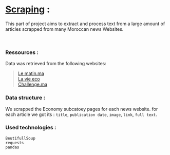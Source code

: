 # **[Scraping](https://github.com/Hamid-abdellaoui/BI-text-mining/tree/master/Scraping/)** : 

This part of project aims to extract and process text from a large amount of articles scrapped from many Moroccan news Websites.

<br>

### <b> Ressources : </b>

Data was retrieved from the following websites:
> [Le matin.ma](https://www.lematin.ma/) <br>
> [La vie eco](https://www.lavieeco.com) <br>
> [Challenge.ma](https://www.challenge.ma/) <br>

### <b> Data structure : </b>

We scrapped the Economy subcatoey pages for each news website. for each article we got its : 
`title`, `publication date`, `image`, `link`, `full text`.

### <b> Used technologies : </b>
    BeutifullSoup
    requests
    pandas
